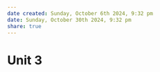 ```yaml
---
date created: Sunday, October 6th 2024, 9:32 pm
date: Sunday, October 30th 2024, 9:32 pm
share: true
---
```

# Unit 3